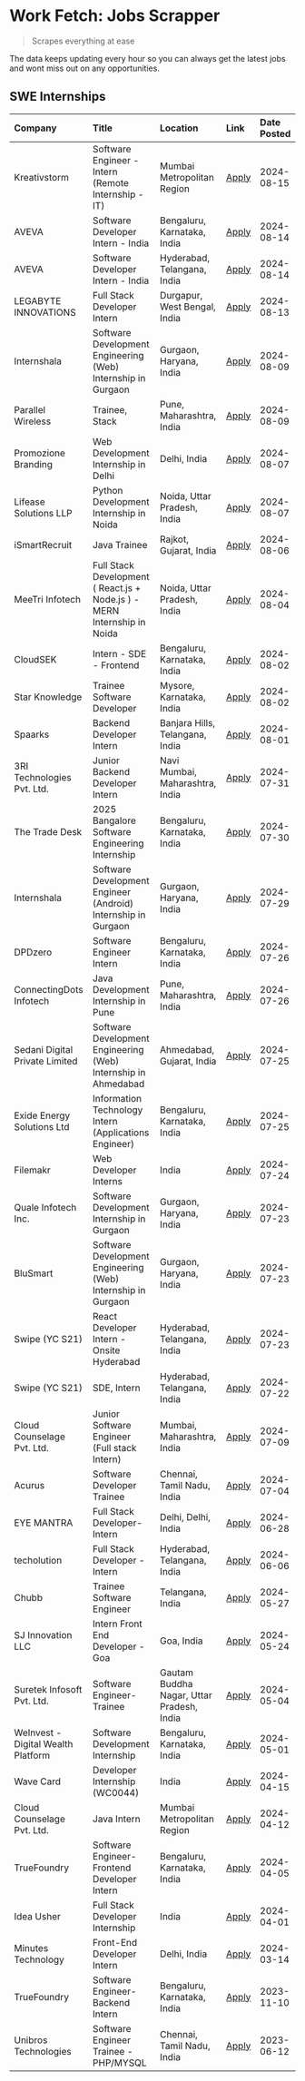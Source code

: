 # Work Fetch: Jobs Scrapper
> Scrapes everything at ease

The data keeps updating every hour so you can always get the latest jobs and wont miss out on any opportunities.

## SWE Internships
<!--START_SECTION:workfetch-->
| Company                            | Title                                                                    | Location                                  | Link                                                                                                                                                                                                                                                                                                 | Date Posted   |
|:-----------------------------------|:-------------------------------------------------------------------------|:------------------------------------------|:-----------------------------------------------------------------------------------------------------------------------------------------------------------------------------------------------------------------------------------------------------------------------------------------------------|:--------------|
| Kreativstorm                       | Software Engineer - Intern (Remote Internship - IT)                      | Mumbai Metropolitan Region                | [Apply](https://in.linkedin.com/jobs/view/software-engineer-intern-remote-internship-it-at-kreativstorm-4000458862?position=6&pageNum=0&refId=l0nYCgYXbv0%2FI%2FbPNOKE3A%3D%3D&trackingId=XOF52QCVemaobmXpiM6ocA%3D%3D&trk=public_jobs_jserp-result_search-card)                                     | 2024-08-15    |
| AVEVA                              | Software Developer Intern - India                                        | Bengaluru, Karnataka, India               | [Apply](https://in.linkedin.com/jobs/view/software-developer-intern-india-at-aveva-3998279987?position=9&pageNum=0&refId=l0nYCgYXbv0%2FI%2FbPNOKE3A%3D%3D&trackingId=nhKJ9LNfVqLzMWDKahlNsg%3D%3D&trk=public_jobs_jserp-result_search-card)                                                          | 2024-08-14    |
| AVEVA                              | Software Developer Intern - India                                        | Hyderabad, Telangana, India               | [Apply](https://in.linkedin.com/jobs/view/software-developer-intern-india-at-aveva-3998281598?position=13&pageNum=0&refId=l0nYCgYXbv0%2FI%2FbPNOKE3A%3D%3D&trackingId=I%2FgVSc%2BC5s7ccGRv4Ha2aQ%3D%3D&trk=public_jobs_jserp-result_search-card)                                                     | 2024-08-14    |
| LEGABYTE INNOVATIONS               | Full Stack Developer Intern                                              | Durgapur, West Bengal, India              | [Apply](https://in.linkedin.com/jobs/view/full-stack-developer-intern-at-legabyte-innovations-3999983087?position=36&pageNum=0&refId=l0nYCgYXbv0%2FI%2FbPNOKE3A%3D%3D&trackingId=F%2FyMO%2B6zRYmexZlpO9x%2BSQ%3D%3D&trk=public_jobs_jserp-result_search-card)                                        | 2024-08-13    |
| Internshala                        | Software Development Engineering (Web) Internship in Gurgaon             | Gurgaon, Haryana, India                   | [Apply](https://in.linkedin.com/jobs/view/software-development-engineering-web-internship-in-gurgaon-at-internshala-3997620471?position=3&pageNum=0&refId=l0nYCgYXbv0%2FI%2FbPNOKE3A%3D%3D&trackingId=rwAkfJH4FUbhK30qegXMRg%3D%3D&trk=public_jobs_jserp-result_search-card)                         | 2024-08-09    |
| Parallel Wireless                  | Trainee, Stack                                                           | Pune, Maharashtra, India                  | [Apply](https://in.linkedin.com/jobs/view/trainee-stack-at-parallel-wireless-3905689841?position=52&pageNum=0&refId=l0nYCgYXbv0%2FI%2FbPNOKE3A%3D%3D&trackingId=W1dkT494PEECnyhZGiSpWQ%3D%3D&trk=public_jobs_jserp-result_search-card)                                                               | 2024-08-09    |
| Promozione Branding                | Web Development Internship in Delhi                                      | Delhi, India                              | [Apply](https://in.linkedin.com/jobs/view/web-development-internship-in-delhi-at-promozione-branding-3995559880?position=40&pageNum=0&refId=l0nYCgYXbv0%2FI%2FbPNOKE3A%3D%3D&trackingId=yALdPqjgym0poxlswgqRsg%3D%3D&trk=public_jobs_jserp-result_search-card)                                       | 2024-08-07    |
| Lifease Solutions LLP              | Python Development Internship in Noida                                   | Noida, Uttar Pradesh, India               | [Apply](https://in.linkedin.com/jobs/view/python-development-internship-in-noida-at-lifease-solutions-llp-3995562571?position=51&pageNum=0&refId=l0nYCgYXbv0%2FI%2FbPNOKE3A%3D%3D&trackingId=01MD7IJuKJ8gQw%2F%2B%2B95ZGQ%3D%3D&trk=public_jobs_jserp-result_search-card)                            | 2024-08-07    |
| iSmartRecruit                      | Java Trainee                                                             | Rajkot, Gujarat, India                    | [Apply](https://in.linkedin.com/jobs/view/java-trainee-at-ismartrecruit-3992301825?position=32&pageNum=0&refId=l0nYCgYXbv0%2FI%2FbPNOKE3A%3D%3D&trackingId=%2BqBahFgMANK85uFSmM0tuQ%3D%3D&trk=public_jobs_jserp-result_search-card)                                                                  | 2024-08-06    |
| MeeTri Infotech                    | Full Stack Development ( React.js + Node.js ) - MERN Internship in Noida | Noida, Uttar Pradesh, India               | [Apply](https://in.linkedin.com/jobs/view/full-stack-development-react-js-%2B-node-js-mern-internship-in-noida-at-meetri-infotech-3993195937?position=60&pageNum=0&refId=l0nYCgYXbv0%2FI%2FbPNOKE3A%3D%3D&trackingId=imjQy8tBoNrxw1kLI0ZX1w%3D%3D&trk=public_jobs_jserp-result_search-card)          | 2024-08-04    |
| CloudSEK                           | Intern - SDE - Frontend                                                  | Bengaluru, Karnataka, India               | [Apply](https://in.linkedin.com/jobs/view/intern-sde-frontend-at-cloudsek-3991574495?position=20&pageNum=0&refId=l0nYCgYXbv0%2FI%2FbPNOKE3A%3D%3D&trackingId=VCBYWh6Lj5lsJgskgrBR6w%3D%3D&trk=public_jobs_jserp-result_search-card)                                                                  | 2024-08-02    |
| Star Knowledge                     | Trainee Software Developer                                               | Mysore, Karnataka, India                  | [Apply](https://in.linkedin.com/jobs/view/trainee-software-developer-at-star-knowledge-3991516161?position=57&pageNum=0&refId=l0nYCgYXbv0%2FI%2FbPNOKE3A%3D%3D&trackingId=iOxnD%2FEse2SHMNLkklbh0w%3D%3D&trk=public_jobs_jserp-result_search-card)                                                   | 2024-08-02    |
| Spaarks                            | Backend Developer Intern                                                 | Banjara Hills, Telangana, India           | [Apply](https://in.linkedin.com/jobs/view/backend-developer-intern-at-spaarks-3990226465?position=30&pageNum=0&refId=l0nYCgYXbv0%2FI%2FbPNOKE3A%3D%3D&trackingId=%2Btdfs6grM1vgoxP5I6kv%2Bg%3D%3D&trk=public_jobs_jserp-result_search-card)                                                          | 2024-08-01    |
| 3RI Technologies Pvt. Ltd.         | Junior Backend Developer Intern                                          | Navi Mumbai, Maharashtra, India           | [Apply](https://in.linkedin.com/jobs/view/junior-backend-developer-intern-at-3ri-technologies-pvt-ltd-3988819827?position=47&pageNum=0&refId=l0nYCgYXbv0%2FI%2FbPNOKE3A%3D%3D&trackingId=qh3mmRsnnXBhskp33y8%2BYQ%3D%3D&trk=public_jobs_jserp-result_search-card)                                    | 2024-07-31    |
| The Trade Desk                     | 2025 Bangalore Software Engineering Internship                           | Bengaluru, Karnataka, India               | [Apply](https://in.linkedin.com/jobs/view/2025-bangalore-software-engineering-internship-at-the-trade-desk-3987456531?position=8&pageNum=0&refId=l0nYCgYXbv0%2FI%2FbPNOKE3A%3D%3D&trackingId=eLKFdIB61L5PlXpv6LTWZw%3D%3D&trk=public_jobs_jserp-result_search-card)                                  | 2024-07-30    |
| Internshala                        | Software Development Engineer (Android) Internship in Gurgaon            | Gurgaon, Haryana, India                   | [Apply](https://in.linkedin.com/jobs/view/software-development-engineer-android-internship-in-gurgaon-at-internshala-3987153031?position=44&pageNum=0&refId=l0nYCgYXbv0%2FI%2FbPNOKE3A%3D%3D&trackingId=7dX8kJmzTtXPBq8x6lvTtw%3D%3D&trk=public_jobs_jserp-result_search-card)                       | 2024-07-29    |
| DPDzero                            | Software Engineer Intern                                                 | Bengaluru, Karnataka, India               | [Apply](https://in.linkedin.com/jobs/view/software-engineer-intern-at-dpdzero-3984918371?position=11&pageNum=0&refId=l0nYCgYXbv0%2FI%2FbPNOKE3A%3D%3D&trackingId=QTwNwisBZdZu2L3xlHXBZw%3D%3D&trk=public_jobs_jserp-result_search-card)                                                              | 2024-07-26    |
| ConnectingDots Infotech            | Java Development Internship in Pune                                      | Pune, Maharashtra, India                  | [Apply](https://in.linkedin.com/jobs/view/java-development-internship-in-pune-at-connectingdots-infotech-3983314097?position=38&pageNum=0&refId=l0nYCgYXbv0%2FI%2FbPNOKE3A%3D%3D&trackingId=RGD1%2FhquxhRQ0eqYRK8Bzg%3D%3D&trk=public_jobs_jserp-result_search-card)                                 | 2024-07-26    |
| Sedani Digital Private Limited     | Software Development Engineering (Web) Internship in Ahmedabad           | Ahmedabad, Gujarat, India                 | [Apply](https://in.linkedin.com/jobs/view/software-development-engineering-web-internship-in-ahmedabad-at-sedani-digital-private-limited-3985017980?position=12&pageNum=0&refId=l0nYCgYXbv0%2FI%2FbPNOKE3A%3D%3D&trackingId=MjdJKn%2FSh4TOabGidyJfiA%3D%3D&trk=public_jobs_jserp-result_search-card) | 2024-07-25    |
| Exide Energy Solutions Ltd         | Information Technology Intern (Applications Engineer)                    | Bengaluru, Karnataka, India               | [Apply](https://in.linkedin.com/jobs/view/information-technology-intern-applications-engineer-at-exide-energy-solutions-ltd-3984276607?position=37&pageNum=0&refId=l0nYCgYXbv0%2FI%2FbPNOKE3A%3D%3D&trackingId=k%2FARPEU6fpPTTdlMYYKOXQ%3D%3D&trk=public_jobs_jserp-result_search-card)              | 2024-07-25    |
| Filemakr                           | Web Developer Interns                                                    | India                                     | [Apply](https://in.linkedin.com/jobs/view/web-developer-interns-at-filemakr-3981227003?position=41&pageNum=0&refId=l0nYCgYXbv0%2FI%2FbPNOKE3A%3D%3D&trackingId=6KGSOCkjONLE5wYCdt5AIw%3D%3D&trk=public_jobs_jserp-result_search-card)                                                                | 2024-07-24    |
| Quale Infotech Inc.                | Software Development Internship in Gurgaon                               | Gurgaon, Haryana, India                   | [Apply](https://in.linkedin.com/jobs/view/software-development-internship-in-gurgaon-at-quale-infotech-inc-3981372174?position=17&pageNum=0&refId=l0nYCgYXbv0%2FI%2FbPNOKE3A%3D%3D&trackingId=G0rZiEkI89LFqE1xyQsPDQ%3D%3D&trk=public_jobs_jserp-result_search-card)                                 | 2024-07-23    |
| BluSmart                           | Software Development Engineering (Web) Internship in Gurgaon             | Gurgaon, Haryana, India                   | [Apply](https://in.linkedin.com/jobs/view/software-development-engineering-web-internship-in-gurgaon-at-blusmart-3981371374?position=23&pageNum=0&refId=l0nYCgYXbv0%2FI%2FbPNOKE3A%3D%3D&trackingId=rXCFxp2gLY8MODZgHhWshQ%3D%3D&trk=public_jobs_jserp-result_search-card)                           | 2024-07-23    |
| Swipe (YC S21)                     | React Developer Intern - Onsite Hyderabad                                | Hyderabad, Telangana, India               | [Apply](https://in.linkedin.com/jobs/view/react-developer-intern-onsite-hyderabad-at-swipe-yc-s21-3981326010?position=39&pageNum=0&refId=l0nYCgYXbv0%2FI%2FbPNOKE3A%3D%3D&trackingId=LDaVlw7Se7MpjBf3rz9j7w%3D%3D&trk=public_jobs_jserp-result_search-card)                                          | 2024-07-23    |
| Swipe (YC S21)                     | SDE, Intern                                                              | Hyderabad, Telangana, India               | [Apply](https://in.linkedin.com/jobs/view/sde-intern-at-swipe-yc-s21-3980368092?position=59&pageNum=0&refId=l0nYCgYXbv0%2FI%2FbPNOKE3A%3D%3D&trackingId=5lvGxKoVR%2FWFFqXJJahQcg%3D%3D&trk=public_jobs_jserp-result_search-card)                                                                     | 2024-07-22    |
| Cloud Counselage Pvt. Ltd.         | Junior Software Engineer (Full stack Intern)                             | Mumbai, Maharashtra, India                | [Apply](https://in.linkedin.com/jobs/view/junior-software-engineer-full-stack-intern-at-cloud-counselage-pvt-ltd-3967725851?position=19&pageNum=0&refId=l0nYCgYXbv0%2FI%2FbPNOKE3A%3D%3D&trackingId=X4AnLH0CBjJdWq0L8Gc%2B%2FQ%3D%3D&trk=public_jobs_jserp-result_search-card)                       | 2024-07-09    |
| Acurus                             | Software Developer Trainee                                               | Chennai, Tamil Nadu, India                | [Apply](https://in.linkedin.com/jobs/view/software-developer-trainee-at-acurus-3966912781?position=31&pageNum=0&refId=l0nYCgYXbv0%2FI%2FbPNOKE3A%3D%3D&trackingId=3jgk%2FaZzMzPOIeScuWYj7w%3D%3D&trk=public_jobs_jserp-result_search-card)                                                           | 2024-07-04    |
| EYE MANTRA                         | Full Stack Developer- Intern                                             | Delhi, Delhi, India                       | [Apply](https://in.linkedin.com/jobs/view/full-stack-developer-intern-at-eye-mantra-3960988037?position=53&pageNum=0&refId=l0nYCgYXbv0%2FI%2FbPNOKE3A%3D%3D&trackingId=t%2FkY4KPBcsvVDGWHgacY%2BQ%3D%3D&trk=public_jobs_jserp-result_search-card)                                                    | 2024-06-28    |
| techolution                        | Full Stack Developer - Intern                                            | Hyderabad, Telangana, India               | [Apply](https://in.linkedin.com/jobs/view/full-stack-developer-intern-at-techolution-3947911862?position=58&pageNum=0&refId=l0nYCgYXbv0%2FI%2FbPNOKE3A%3D%3D&trackingId=xWMfKdThqYVKUucNcXBM2w%3D%3D&trk=public_jobs_jserp-result_search-card)                                                       | 2024-06-06    |
| Chubb                              | Trainee Software Engineer                                                | Telangana, India                          | [Apply](https://in.linkedin.com/jobs/view/trainee-software-engineer-at-chubb-3955950075?position=29&pageNum=0&refId=l0nYCgYXbv0%2FI%2FbPNOKE3A%3D%3D&trackingId=M15Muxu837dFKDAKESUZtA%3D%3D&trk=public_jobs_jserp-result_search-card)                                                               | 2024-05-27    |
| SJ Innovation LLC                  | Intern Front End Developer - Goa                                         | Goa, India                                | [Apply](https://in.linkedin.com/jobs/view/intern-front-end-developer-goa-at-sj-innovation-llc-3931678611?position=14&pageNum=0&refId=l0nYCgYXbv0%2FI%2FbPNOKE3A%3D%3D&trackingId=cW9Z0khm175ud%2BFms5vERw%3D%3D&trk=public_jobs_jserp-result_search-card)                                            | 2024-05-24    |
| Suretek Infosoft Pvt. Ltd.         | Software Engineer-Trainee                                                | Gautam Buddha Nagar, Uttar Pradesh, India | [Apply](https://in.linkedin.com/jobs/view/software-engineer-trainee-at-suretek-infosoft-pvt-ltd-3916999948?position=33&pageNum=0&refId=l0nYCgYXbv0%2FI%2FbPNOKE3A%3D%3D&trackingId=4kFMCBzn0dzrqUCoi5FudQ%3D%3D&trk=public_jobs_jserp-result_search-card)                                            | 2024-05-04    |
| WeInvest - Digital Wealth Platform | Software Development Internship                                          | Bengaluru, Karnataka, India               | [Apply](https://in.linkedin.com/jobs/view/software-development-internship-at-weinvest-digital-wealth-platform-3912867225?position=2&pageNum=0&refId=l0nYCgYXbv0%2FI%2FbPNOKE3A%3D%3D&trackingId=9B4l2sexT9pMiwJVnnDE1A%3D%3D&trk=public_jobs_jserp-result_search-card)                               | 2024-05-01    |
| Wave Card                          | Developer Internship (WC0044)                                            | India                                     | [Apply](https://in.linkedin.com/jobs/view/developer-internship-wc0044-at-wave-card-3900079966?position=56&pageNum=0&refId=l0nYCgYXbv0%2FI%2FbPNOKE3A%3D%3D&trackingId=2F3qSfA4t4MIRxkQDNGLRw%3D%3D&trk=public_jobs_jserp-result_search-card)                                                         | 2024-04-15    |
| Cloud Counselage Pvt. Ltd.         | Java Intern                                                              | Mumbai Metropolitan Region                | [Apply](https://in.linkedin.com/jobs/view/java-intern-at-cloud-counselage-pvt-ltd-3896025667?position=46&pageNum=0&refId=l0nYCgYXbv0%2FI%2FbPNOKE3A%3D%3D&trackingId=JpiI95mfUGpJY6N3DqA60w%3D%3D&trk=public_jobs_jserp-result_search-card)                                                          | 2024-04-12    |
| TrueFoundry                        | Software Engineer- Frontend Developer Intern                             | Bengaluru, Karnataka, India               | [Apply](https://in.linkedin.com/jobs/view/software-engineer-frontend-developer-intern-at-truefoundry-3887320206?position=26&pageNum=0&refId=l0nYCgYXbv0%2FI%2FbPNOKE3A%3D%3D&trackingId=%2BCROjAL2vKKbUWJvS%2FXerA%3D%3D&trk=public_jobs_jserp-result_search-card)                                   | 2024-04-05    |
| Idea Usher                         | Full Stack Developer Internship                                          | India                                     | [Apply](https://in.linkedin.com/jobs/view/full-stack-developer-internship-at-idea-usher-3879565540?position=27&pageNum=0&refId=l0nYCgYXbv0%2FI%2FbPNOKE3A%3D%3D&trackingId=z%2FzFpFLrMcakILU0pkdJpA%3D%3D&trk=public_jobs_jserp-result_search-card)                                                  | 2024-04-01    |
| Minutes Technology                 | Front-End Developer Intern                                               | Delhi, India                              | [Apply](https://in.linkedin.com/jobs/view/front-end-developer-intern-at-minutes-technology-3853712549?position=21&pageNum=0&refId=l0nYCgYXbv0%2FI%2FbPNOKE3A%3D%3D&trackingId=AItVKwiAuEvvHgshO8UQjg%3D%3D&trk=public_jobs_jserp-result_search-card)                                                 | 2024-03-14    |
| TrueFoundry                        | Software Engineer-Backend Intern                                         | Bengaluru, Karnataka, India               | [Apply](https://in.linkedin.com/jobs/view/software-engineer-backend-intern-at-truefoundry-3779508170?position=48&pageNum=0&refId=l0nYCgYXbv0%2FI%2FbPNOKE3A%3D%3D&trackingId=sChdJt%2FS3dfEnuzCImsvSQ%3D%3D&trk=public_jobs_jserp-result_search-card)                                                | 2023-11-10    |
| Unibros Technologies               | Software Engineer Trainee - PHP/MYSQL                                    | Chennai, Tamil Nadu, India                | [Apply](https://in.linkedin.com/jobs/view/software-engineer-trainee-php-mysql-at-unibros-technologies-3656599241?position=50&pageNum=0&refId=l0nYCgYXbv0%2FI%2FbPNOKE3A%3D%3D&trackingId=duAJFT4BOmHFn4o%2FvmMFQQ%3D%3D&trk=public_jobs_jserp-result_search-card)                                    | 2023-06-12    |
<!--END_SECTION:workfetch-->
